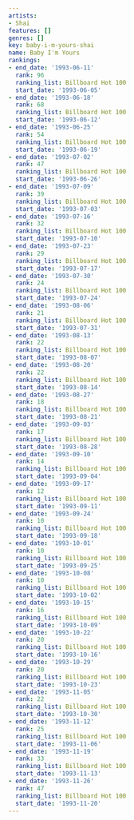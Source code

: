 ```yaml
---
artists:
- Shai
features: []
genres: []
key: baby-i-m-yours-shai
name: Baby I'm Yours
rankings:
- end_date: '1993-06-11'
  rank: 96
  ranking_list: Billboard Hot 100
  start_date: '1993-06-05'
- end_date: '1993-06-18'
  rank: 68
  ranking_list: Billboard Hot 100
  start_date: '1993-06-12'
- end_date: '1993-06-25'
  rank: 54
  ranking_list: Billboard Hot 100
  start_date: '1993-06-19'
- end_date: '1993-07-02'
  rank: 47
  ranking_list: Billboard Hot 100
  start_date: '1993-06-26'
- end_date: '1993-07-09'
  rank: 39
  ranking_list: Billboard Hot 100
  start_date: '1993-07-03'
- end_date: '1993-07-16'
  rank: 32
  ranking_list: Billboard Hot 100
  start_date: '1993-07-10'
- end_date: '1993-07-23'
  rank: 29
  ranking_list: Billboard Hot 100
  start_date: '1993-07-17'
- end_date: '1993-07-30'
  rank: 24
  ranking_list: Billboard Hot 100
  start_date: '1993-07-24'
- end_date: '1993-08-06'
  rank: 21
  ranking_list: Billboard Hot 100
  start_date: '1993-07-31'
- end_date: '1993-08-13'
  rank: 22
  ranking_list: Billboard Hot 100
  start_date: '1993-08-07'
- end_date: '1993-08-20'
  rank: 22
  ranking_list: Billboard Hot 100
  start_date: '1993-08-14'
- end_date: '1993-08-27'
  rank: 18
  ranking_list: Billboard Hot 100
  start_date: '1993-08-21'
- end_date: '1993-09-03'
  rank: 17
  ranking_list: Billboard Hot 100
  start_date: '1993-08-28'
- end_date: '1993-09-10'
  rank: 14
  ranking_list: Billboard Hot 100
  start_date: '1993-09-04'
- end_date: '1993-09-17'
  rank: 12
  ranking_list: Billboard Hot 100
  start_date: '1993-09-11'
- end_date: '1993-09-24'
  rank: 10
  ranking_list: Billboard Hot 100
  start_date: '1993-09-18'
- end_date: '1993-10-01'
  rank: 10
  ranking_list: Billboard Hot 100
  start_date: '1993-09-25'
- end_date: '1993-10-08'
  rank: 10
  ranking_list: Billboard Hot 100
  start_date: '1993-10-02'
- end_date: '1993-10-15'
  rank: 16
  ranking_list: Billboard Hot 100
  start_date: '1993-10-09'
- end_date: '1993-10-22'
  rank: 20
  ranking_list: Billboard Hot 100
  start_date: '1993-10-16'
- end_date: '1993-10-29'
  rank: 20
  ranking_list: Billboard Hot 100
  start_date: '1993-10-23'
- end_date: '1993-11-05'
  rank: 22
  ranking_list: Billboard Hot 100
  start_date: '1993-10-30'
- end_date: '1993-11-12'
  rank: 25
  ranking_list: Billboard Hot 100
  start_date: '1993-11-06'
- end_date: '1993-11-19'
  rank: 33
  ranking_list: Billboard Hot 100
  start_date: '1993-11-13'
- end_date: '1993-11-26'
  rank: 47
  ranking_list: Billboard Hot 100
  start_date: '1993-11-20'
---
```


